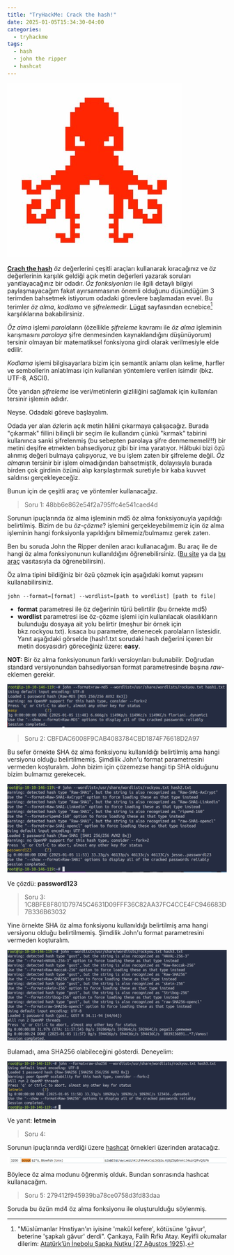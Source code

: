 ```yaml
---
title: "TryHackMe: Crack the hash!"
date: 2025-01-05T15:34:30-04:00
categories:
  - tryhackme
tags:
  - hash
  - john the ripper
  - hashcat
---
```


![Hash cracking](/assets/images/tryhackme-cracking-hashes/cracking-hashes.jpeg)

**[Crach the hash](https://tryhackme.com/r/room/crackthehash)** *öz* değerlerini çeşitli araçları kullanarak kıracağınız ve *öz* değerlerinin karşılık geldiği açık metin değerleri yazarak soruları yanıtlayacağınız bir odadır. *Öz fonksiyonları* ile ilgili detaylı bilgiyi paylaşmayacağım fakat ayırsanmasının önemli olduğunu düşündüğüm 3 terimden bahsetmek istiyorum odadaki görevlere başlamadan evvel. Bu terimler *öz alma*, *kodlama* ve *şifreleme*dir. [Lügat](_posts\2025-01-04-lugat.md) sayfasından ecnebice[^1] karşılıklarına bakabilirsiniz. 

*Öz alma* işlemi *parola*ların (özellikle *şifreleme* kavramı ile *öz alma* işleminin karışmasını *parolaya* şifre denmesinden kaynaklandığını düşünüyorum) tersinir olmayan bir matematiksel fonksiyona girdi olarak verilmesiyle elde edilir.

*Kodlama* işlemi bilgisayarlara bizim için semantik anlamı olan kelime, harfler ve sembollerin anlatılması için kullanılan yöntemlere verilen isimdir (bkz. UTF-8, ASCII).

Öte yandan *şifreleme* ise veri/metinlerin gizliliğini sağlamak için kullanılan tersinir işlemin adıdır. 

Neyse. Odadaki göreve başlayalım.

 Odada yer alan *öz*lerin açık metin hâlini çıkarmaya çalışacağız. Burada "çıkarmak" fillini bilinçli bir seçim ile kullandım çünkü "kırmak" tabirini kullanınca sanki şifrelenmiş (bu sebepten parolaya şifre denmememeli!!!) bir metini deşifre etmekten bahsediyoruz gibi bir ima yaratıyor. Hâlbuki bizi özü alınmış değeri bulmaya çalışıyoruz, ve bu işlem zaten bir şifreleme değil. *Öz alma*nın tersinir bir işlem olmadığından bahsetmiştik, dolayısıyla burada birden çok girdinin özünü alıp karşılaştırmak suretiyle bir kaba kuvvet saldırısı gerçekleyeceğiz.

 Bunun için de çeşitli araç ve yöntemler kullanacağız.


> Soru 1: 48bb6e862e54f2a795ffc4e541caed4d

Sorunun ipuçlarında öz alma işleminin md5 öz alma fonksiyonuyla yapıldığı belirtilmiş. Bizim de bu *öz-çözme*? işlemini gerçekleyebilmemiz için öz alma işleminin hangi fonksiyonla yapıldığını bilmemiz/bulmamız gerek zaten.

Ben bu soruda John the Ripper denilen aracı kullanacağım. Bu araç ile de hangi öz alma fonksiyonunun kullanıldığını öğrenebilirsiniz. ([Bu site](https://hashes.com/en/decrypt/hash) ya da [bu araç](https://gitlab.com/kalilinux/packages/hash-identifier/-/tree/kali/master) vasıtasıyla da öğrenebilirsin).

Öz alma tipini bildiğiniz bir özü çözmek için aşağıdaki komut yapısını kullanabilirsiniz.

`john --format=[format] --wordlist=[path to wordlist] [path to file]`

* **format** parametresi ile öz değerinin türü belirtilir (bu örnekte md5)
* **wordlist** parametresi ise öz-çözme işlemi için kullanılacak olasılıkların bulunduğu dosyaya ait yolu belirtir (meşhur bir örnek için bkz.rockyou.txt). kısaca bu parametre, denenecek parolaların listesidir. Yanıt aşağıdaki görselde (hash1.txt sorudaki hash değerini içeren bir metin dosyasıdır) göreceğiniz üzere: **easy**.

**NOT:** Bir öz alma fonksiyonunun farklı versioynları bulunabilir. Doğrudan standard versiyonundan bahsediyorsan format parametresinde başına *raw-* eklemen gerekir. 

![Hash1](/assets/images/tryhackme-cracking-hashes/hash1.PNG)



> Soru 2: CBFDAC6008F9CAB4083784CBD1874F76618D2A97 

Bu sefer örnekte SHA öz alma fonksiyonu kullanıldığı belirtilmiş ama hangi versiyonu olduğu belirtilmemiş. Şimdilik John'u format parametresini vermeden koşturalım. John bizim için çözemezse hangi tip SHA olduğunu bizim bulmamız gerekecek.

![Hash2](/assets/images/tryhackme-cracking-hashes/hash2.PNG)

Ve çözdü: **password123**

> Soru 3: 1C8BFE8F801D79745C4631D09FFF36C82AA37FC4CCE4FC946683D7B336B63032

Yine örnekte SHA öz alma fonksiyonu kullanıldığı belirtilmiş ama hangi versiyonu olduğu belirtilmemiş. Şimdilik John'u format parametresini vermeden koşturalım. 

![Hash3a](/assets/images/tryhackme-cracking-hashes/hash3-a.PNG)

Bulamadı, ama SHA256 olabileceğini gösterdi. Deneyelim:

![Hash3b](/assets/images/tryhackme-cracking-hashes/hash3-b.PNG)

Ve yanıt: **letmein**

> Soru 4: 

Sorunun ipuçlarında verdiği üzere [hashcat](https://hashcat.net/wiki/doku.php?id=example_hashes) örnekleri üzerinden aratacağız.

![Hash4a](/assets/images/tryhackme-cracking-hashes/hash4-a.PNG)

Böylece öz alma modunu öğrenmiş olduk. Bundan sonrasında hashcat kullanacağım.


> Soru 5: 279412f945939ba78ce0758d3fd83daa

Soruda bu özün md4 öz alma fonksiyonu ile oluşturulduğu söylenmiş.





[^1]: "Müslümanlar Hrıstiyan'ın iyisine 'makûl kefere', kötüsüne 'gâvur', beterine 'şapkalı gâvur' derdi". Çankaya, Falih Rıfkı Atay. Keyifli okumalar dilerim: [Atatürk’ün İnebolu Şapka Nutku (27 Ağustos 1925)](https://isteataturk.com/g/icerik/Ataturkun-Inebolu-Sapka-Nutku-27081925/1610). 




